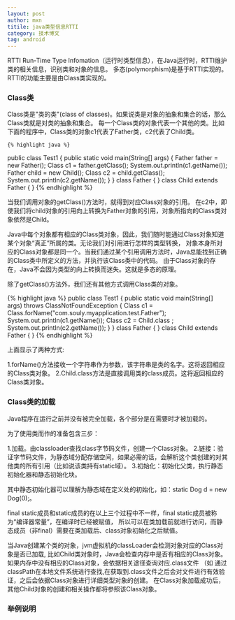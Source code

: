 ```yaml
---
layout: post
author: mxn
titile: java类型信息RTTI
category: 技术博文
tag: android
---
```


RTTI Run-Time Type Infomation（运行时类型信息），在Java运行时，RTTI维护类的相关信息，识别类和对象的信息。
多态(polymorphism)是基于RTTI实现的。RTTI的功能主要是由Class类实现的。


### Class类

Class类是"类的类"(class of classes)。如果说类是对象的抽象和集合的话，那么Class类就是对类的抽象和集合。
每一个Class类的对象代表一个其他的类。比如下面的程序中，Class类的对象c1代表了Father类，c2代表了Child类。

    {% highlight java %}
public class Test1 {
    public static void main(String[] args)
    {
        Father father = new Father();
        Class c1  = father.getClass();
        System.out.println(c1.getName());
        Father child = new Child();
        Class c2  = child.getClass();
        System.out.println(c2.getName());
    }
}
class Father {
}
class Child extends Father {
}
    {% endhighlight %} 
    
当我们调用对象的getClass()方法时，就得到对应Class对象的引用。
在c2中，即使我们将child对象的引用向上转换为Father对象的引用，对象所指向的Class类对象依然是Child。

Java中每个对象都有相应的Class类对象，因此，我们随时能通过Class对象知道某个对象“真正”所属的类。无论我们对引用进行怎样的类型转换，
对象本身所对应的Class对象都是同一个。当我们通过某个引用调用方法时，Java总能找到正确的Class类中所定义的方法，并执行该Class类中的代码。
由于Class对象的存在，Java不会因为类型的向上转换而迷失。这就是多态的原理。

除了getClass()方法外，我们还有其他方式调用Class类的对象。

   {% highlight java %}
public class Test1 {
    public static void main(String[] args) throws ClassNotFoundException {
        Class c1  = Class.forName("com.souly.myapplication.test.Father");
        System.out.println(c1.getName());
        Class c2  = Child.class ;
        System.out.println(c2.getName());
    }
}
class Father {
}
class Child extends Father {
}
  {% endhighlight %} 
  
上面显示了两种方式:

1.forName()方法接收一个字符串作为参数，该字符串是类的名字。这将返回相应的Class类对象。
2.Child.class方法是直接调用类的class成员。这将返回相应的Class类对象。

### Class类的加载

Java程序在运行之前并没有被完全加载，各个部分是在需要时才被加载的。

为了使用类而作的准备包含三步：

1.加载。由classloader查找class字节码文件，创建一个Class对象。
2.链接：验证字节码文件，为静态域分配存储空间，如果必需的话，会解析这个类创建的对其他类的所有引用（比如说该类持有static域）。
3.初始化：初始化父类，执行静态初始化器和静态初始化块。

其中静态初始化器可以理解为静态域在定义处的初始化，如：static Dog d = new Dog(0);。

final static成员和static成员的在以上三个过程中不一样，final static成员被称为“编译器常量”，在编译时已经被赋值，
所以可以在类加载前就进行访问，而静态成员（非final）需要在类加载后、class对象初始化之后赋值。

当Java创建某个类的对象，jvm虚拟机的classLoader会检测对象对应的Class对象是否已加载,
比如Child类对象时，Java会检查内存中是否有相应的Class对象。如果内存中没有相应的Class对象，会依据相关途径查询对应.class文件
（如 通过classPath在本地文件系统进行查找,在获取到.class文件之后会对文件进行有效验证，之后会依据Class对象进行详细类型对象的创建。
在Class对象加载成功后，其他Child对象的创建和相关操作都将参照该Class对象。


### 举例说明

